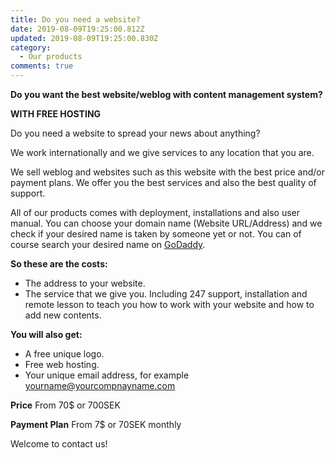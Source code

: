 ```yaml
---
title: Do you need a website?
date: 2019-08-09T19:25:00.812Z
updated: 2019-08-09T19:25:00.830Z
category:
  - Our products
comments: true
---
```

**Do you want the best website/weblog with content management system?**

**WITH FREE HOSTING**

Do you need a website to spread your news about anything?

We work internationally and we give services to any location that you are. 

We sell weblog and websites such as this website with the best price and/or payment plans. We offer you the best services and also the best quality of support.

All of our products comes with deployment, installations and also user manual. You can choose your domain name (Website URL/Address) and we check if your desired name is taken by someone yet or not.
You can of course search your desired name on [GoDaddy](https://www.godaddy.com).

**So these are the costs:**
- The address to your website.
- The service that we give you. Including 247 support, installation and remote lesson to teach you how to work with your website and how to add new contents.

**You will also get:**
- A free unique logo.
- Free web hosting.
- Your unique email address, for example yourname@yourcompnayname.com

**Price**
From 70$ or 700SEK

**Payment Plan**
From 7$ or 70SEK monthly

Welcome to contact us!